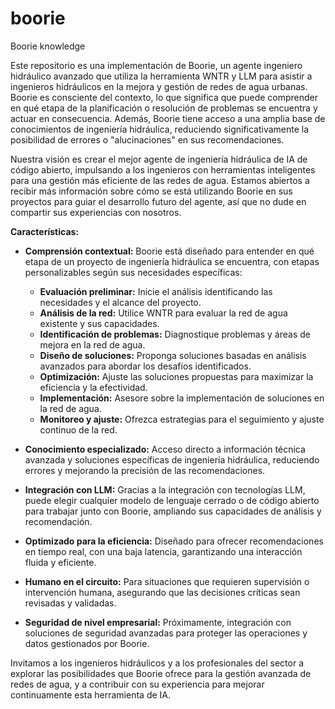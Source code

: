 # boorie
Boorie knowledge

Este repositorio es una implementación de Boorie, un agente ingeniero hidráulico avanzado que utiliza la herramienta WNTR y LLM para asistir a ingenieros hidráulicos en la mejora y gestión de redes de agua urbanas. Boorie es consciente del contexto, lo que significa que puede comprender en qué etapa de la planificación o resolución de problemas se encuentra y actuar en consecuencia. Además, Boorie tiene acceso a una amplia base de conocimientos de ingeniería hidráulica, reduciendo significativamente la posibilidad de errores o "alucinaciones" en sus recomendaciones.

Nuestra visión es crear el mejor agente de ingeniería hidráulica de IA de código abierto, impulsando a los ingenieros con herramientas inteligentes para una gestión más eficiente de las redes de agua. Estamos abiertos a recibir más información sobre cómo se está utilizando Boorie en sus proyectos para guiar el desarrollo futuro del agente, así que no dude en compartir sus experiencias con nosotros.

**Características:**

- **Comprensión contextual:** Boorie está diseñado para entender en qué etapa de un proyecto de ingeniería hidráulica se encuentra, con etapas personalizables según sus necesidades específicas:

  - **Evaluación preliminar:** Inicie el análisis identificando las necesidades y el alcance del proyecto.
  - **Análisis de la red:** Utilice WNTR para evaluar la red de agua existente y sus capacidades.
  - **Identificación de problemas:** Diagnostique problemas y áreas de mejora en la red de agua.
  - **Diseño de soluciones:** Proponga soluciones basadas en análisis avanzados para abordar los desafíos identificados.
  - **Optimización:** Ajuste las soluciones propuestas para maximizar la eficiencia y la efectividad.
  - **Implementación:** Asesore sobre la implementación de soluciones en la red de agua.
  - **Monitoreo y ajuste:** Ofrezca estrategias para el seguimiento y ajuste continuo de la red.

- **Conocimiento especializado:** Acceso directo a información técnica avanzada y soluciones específicas de ingeniería hidráulica, reduciendo errores y mejorando la precisión de las recomendaciones.

- **Integración con LLM:** Gracias a la integración con tecnologías LLM, puede elegir cualquier modelo de lenguaje cerrado o de código abierto para trabajar junto con Boorie, ampliando sus capacidades de análisis y recomendación.

- **Optimizado para la eficiencia:** Diseñado para ofrecer recomendaciones en tiempo real, con una baja latencia, garantizando una interacción fluida y eficiente.

- **Humano en el circuito:** Para situaciones que requieren supervisión o intervención humana, asegurando que las decisiones críticas sean revisadas y validadas.

- **Seguridad de nivel empresarial:** Próximamente, integración con soluciones de seguridad avanzadas para proteger las operaciones y datos gestionados por Boorie.

Invitamos a los ingenieros hidráulicos y a los profesionales del sector a explorar las posibilidades que Boorie ofrece para la gestión avanzada de redes de agua, y a contribuir con su experiencia para mejorar continuamente esta herramienta de IA.
